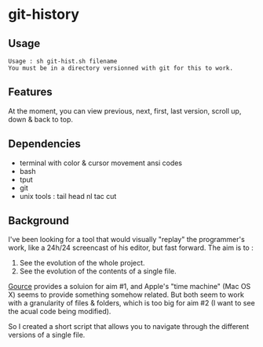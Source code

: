 git-history
===========

Usage
-----

    Usage : sh git-hist.sh filename
    You must be in a directory versionned with git for this to work.

Features
--------

At the moment, you can view previous, next, first, last version, scroll up, down & back to top.

Dependencies
------------

* terminal with color & cursor movement ansi codes
* bash
* tput
* git
* unix tools : tail head nl tac cut

Background
----------

I've been looking for a tool that would visually "replay" the programmer's work, like a 24h/24 screencast of his editor, but fast forward. The aim is to :
1. See the evolution of the whole project.
2. See the evolution of the contents of a single file.

[Gource](http://code.google.com/p/gource/) provides a soluion for aim #1, and Apple's "time machine" (Mac OS X) seems to provide something somehow related. But both seem to work with a granularity of files & folders, which is too big for aim #2 (I want to see the acual code being modified).

So I created a short script that allows you to navigate through the different versions of a single file.
